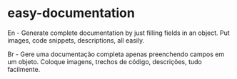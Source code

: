 # easy-documentation

En - Generate complete documentation by just filling fields in an object. Put images, code snippets, descriptions, all easily.

Br - Gere uma documentação completa apenas preenchendo campos em um objeto. Coloque imagens, trechos de código, descrições, tudo facilmente.
